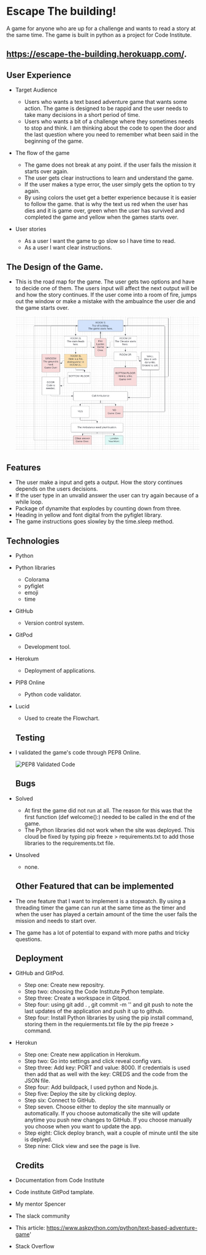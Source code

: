 # Escape The building!
A game for anyone who are up for a challenge and wants to read a story at the same time. The game is built in python as a project for Code Institute. 
## https://escape-the-building.herokuapp.com/.

## User Experience

 - Target Audience 

   - Users who wants a text based adventure game that wants some action. The game is designed to be rappid and the user needs to take many decisions in a short period of time.
   - Users who wants a bit of a challenge where they sometimes needs to stop and think. I am thinking about the code to open the door and the last question where you need to remember what been said in the beginning of the game.

 - The flow of the game
   
   - The game does not break at any point. if the user fails the mission it starts over again.
   - The user gets clear instructions to learn and understand the game.
   - If the user makes a type error, the user simply gets the option to try again.
   - By using colors the uset get a better experience because it is easier to follow the game. that is why the text us red when the user has dies and it is game over, green when the user has survived and completed the game and yellow when the games starts over.

- User stories
  - As a user I want the game to go slow so I have time to read.
  - As a user I want clear instructions.

## The Design of the Game.

- This is the road map for the game. The user gets two options and have to decide one of them. The users input will affect the next output will be and how the story continues. If the user come into a room of fire, jumps out the window or make a mistake with the ambualnce the user die and the game starts over.

  ![Road Map](/images/Road%20Map%20for%20Escape%20the%20Building.jpg)

 ## Features
 
 - The user make a input and gets a output. How the story continues depends on the users decisions.
 - If the user type in an unvalid answer the user can try again because of a while loop.
 - Package of dynamite that explodes by counting down from three.
 - Heading in yellow and font digital from the pyfiglet library.
 - The game instructions goes slowley by the time.sleep method.


  ## Technologies

- Python

 - Python libraries
   - Colorama
   - pyfiglet
   - emoji
   - time

- GitHub
  - Version control system.

- GitPod
  - Development tool.

- Herokum
  - Deployment of applications.

- PIP8 Online 
  - Python code validator.

- Lucid
  - Used to create the Flowchart. 

  ## Testing 

- I validated the game's code through PEP8 Online.


   ![PEP8 Validated Code](/images/Sk%C3%A4rmbild%20(125).png)

  ## Bugs 

- Solved
  - At first the game did not run at all. The reason for this was that the first function (def welcome():) needed to be called in the end of the game.
  - The Python libraries did not work when the site was deployed. This cloud be fixed by typing pip freeze > requirements.txt to add those libraries to the requirements.txt file.

- Unsolved
  - none.

  ## Other Featured that can be implemented
   
- The one feature that I want to implement is a stopwatch. By using a threading timer the game can run at the same time as the timer and when the user has played a certain amount of the time the user fails the mission and needs to start over.
- The game has a lot of potential to expand with more paths and tricky questions. 

  ## Deployment 

- GitHub and GitPod.

  - Step one: Create new repositry.
  - Step two: choosing the Code Institute Python template.
  - Step three: Create a workspace in Gitpod.
  - Step four: using git add . , git commit -m '' and git push to note the last updates of the application and push it up to github.
  - Step four: Install Python libraries by using the pip install command, storing them in the requierments.txt file by the pip freeze > command. 

- Herokun

  - Step one: Create new application in Herokum.
  - Step two: Go into settings and click reveal config vars.
  - Step three: Add key: PORT and value: 8000. If credentials is used then add that as well with the key: CREDS and the code from the JSON file.
  - Step four: Add buildpack, I used python and Node.js.
  - Step five: Deploy the site by clicking deploy. 
  - Step six: Connect to GitHub.
  - Step seven. Choose either to deploy the site mannually or automatically. If you choose automatically the site will update anytime you push new changes to GitHub. If you choose manually you choose when you want to update the app.
  - Step eight: Click deploy branch, wait a couple of minute until the site is deplyed.
  - Step nine: Click view and see the page is live.

  ## Credits 
- Documentation from Code Institute
- Code institute GitPod tamplate. 
- My mentor Spencer
- The slack community
- This article: https://www.askpython.com/python/text-based-adventure-game'
- Stack Overflow
